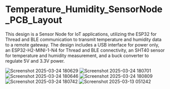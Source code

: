 # Temperature_Humidity_SensorNode_PCB_Layout
This design is a Sensor Node for IoT applications, utilizing the ESP32 for Thread and BLE communication to transmit temperature and humidity data to a remote gateway.
The design includes a USB interface for power only, an ESP32-H2-MINI-1-N4 for Thread and BLE connectivity, an SHT40 sensor for temperature and humidity measurement, and a buck converter to regulate 5V and 3.3V power.

![Screenshot 2025-03-24 180629](https://github.com/user-attachments/assets/8e4638be-8ee4-41f7-b5bb-bacacdae9ebe)
![Screenshot 2025-03-24 180701](https://github.com/user-attachments/assets/63ecbb1d-4aa6-44e1-bb88-30d7d693e46e)
![Screenshot 2025-03-24 180646](https://github.com/user-attachments/assets/9c0cf4ce-dedd-43d7-9da8-d45161b226ee)
![Screenshot 2025-03-24 180809](https://github.com/user-attachments/assets/9615f031-8085-4c8f-a019-6ea6c18cd931)
![Screenshot 2025-03-24 180742](https://github.com/user-attachments/assets/8e1fb807-1b4d-47d1-979a-0eb578c006f0)
![Screenshot 2025-03-13 051242](https://github.com/user-attachments/assets/4733d7ba-a6a3-4445-b666-63999318d850)
